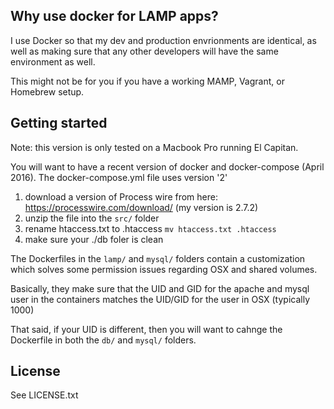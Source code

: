 ## Why use docker for LAMP apps?

I use Docker so that my dev and production envrionments are identical, as well as
making sure that any other developers will have the same environment as well.

This might not be for you if you have a working MAMP, Vagrant, or Homebrew setup.

## Getting started

Note: this version is only tested on a Macbook Pro running El Capitan.

You will want to have a recent version of docker and docker-compose (April 2016).
The docker-compose.yml file uses version '2'

  1. download a version of Process wire from here: https://processwire.com/download/ (my version is 2.7.2)
  2. unzip the file into the `src/` folder
  3. rename htaccess.txt to .htaccess `mv htaccess.txt .htaccess`
  4. make sure your ./db foler is clean

The Dockerfiles in the `lamp/` and `mysql/` folders contain a customization which solves some permission issues
regarding OSX and shared volumes.

Basically, they make sure that the UID and GID for the apache and mysql user in the containers matches the UID/GID
for the user in OSX (typically 1000)

That said, if your UID is different, then you will want to cahnge the Dockerfile in both the `db/` and `mysql/` folders.




## License

See LICENSE.txt

